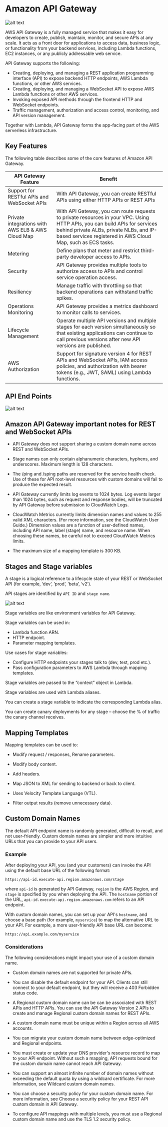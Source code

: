 # Amazon API Gateway

![alt text](images/image-api_gw.png)

AWS API Gateway is a fully managed service that makes it easy for developers to create, publish, maintain, monitor, and secure APIs at any scale. It acts as a front door for applications to access data, business logic, or functionality from your backend services, including Lambda functions, EC2 instances, or any publicly addressable web service.

API Gateway supports the following:

- Creating, deploying, and managing a REST application programming interface (API) to expose backend HTTP endpoints, AWS Lambda functions, or other AWS services.
- Creating, deploying, and managing a WebSocket API to expose AWS Lambda functions or other AWS services.
- Invoking exposed API methods through the frontend HTTP and WebSocket endpoints.
- Traffic management, authorization and access control, monitoring, and API version management.

Together with Lambda, API Gateway forms the app-facing part of the AWS serverless infrastructure.

## Key Features
The following table describes some of the core features of Amazon API Gateway.

| API Gateway Feature                               | Benefit                                                                                                                                                                                                                              |
| ------------------------------------------------- | ------------------------------------------------------------------------------------------------------------------------------------------------------------------------------------------------------------------------------------ |
| Support for RESTful APIs and WebSocket APIs       | With API Gateway, you can create RESTful APIs using either HTTP APIs or REST APIs                                                                                                                                                    |
| Private integrations with AWS ELB & AWS Cloud Map | With API Gateway, you can route requests to private resources in your VPC. Using HTTP APIs, you can build APIs for services behind private ALBs, private NLBs, and IP-based services registered in AWS Cloud Map, such as ECS tasks. |
| Metering                                          | Define plans that meter and restrict third-party developer access to APIs.                                                                                                                                                           |
| Security                                          | API Gateway provides multiple tools to authorize access to APIs and control service operation access.                                                                                                                                |
| Resiliency                                        | Manage traffic with throttling so that backend operations can withstand traffic spikes.                                                                                                                                              |
| Operations Monitoring                             | API Gateway provides a metrics dashboard to monitor calls to services.                                                                                                                                                               |
| Lifecycle Management                              | Operate multiple API versions and multiple stages for each version simultaneously so that existing applications can continue to call previous versions after new API versions are published.                                         |
| AWS Authorization                                 | Support for signature version 4 for REST APIs and WebSocket APIs, IAM access policies, and authorization with bearer tokens (e.g., JWT, SAML) using Lambda functions.                                                                |

## API End Points

![alt text](images/image-api_gw_end_point.png)

## Amazon API Gateway important notes for REST and WebSocket APIs

- API Gateway does not support sharing a custom domain name across REST and WebSocket APIs.

- Stage names can only contain alphanumeric characters, hyphens, and underscores. Maximum length is 128 characters.

- The /ping and /sping paths are reserved for the service health check. Use of these for API root-level resources with custom domains will fail to produce the expected result.

- API Gateway currently limits log events to 1024 bytes. Log events larger than 1024 bytes, such as request and response bodies, will be truncated by API Gateway before submission to CloudWatch Logs.

- CloudWatch Metrics currently limits dimension names and values to 255 valid XML characters. (For more information, see the CloudWatch User Guide.) Dimension values are a function of user-defined names, including API name, label (stage) name, and resource name. When choosing these names, be careful not to exceed CloudWatch Metrics limits.

- The maximum size of a mapping template is 300 KB.

## Stages and Stage variables
A stage is a logical reference to a lifecycle state of your REST or WebSocket API (for example, ‘dev’, ‘prod’, ‘beta’, ‘v2’).

API stages are identified by `API ID` and `stage name`.

![alt text](images/image-api_gw_stages.png)

Stage variables are like environment variables for API Gateway.

Stage variables can be used in:

- Lambda function ARN.
- HTTP endpoint.
- Parameter mapping templates.

Use cases for stage variables:

- Configure HTTP endpoints your stages talk to (dev, test, prod etc.).
- Pass configuration parameters to AWS Lambda through mapping templates.

Stage variables are passed to the “context” object in Lambda.

Stage variables are used with Lambda aliases.

You can create a stage variable to indicate the corresponding Lambda alias.

You can create canary deployments for any stage – choose the % of traffic the canary channel receives.

## Mapping Templates
Mapping templates can be used to: 

- Modify request / responses, Rename parameters.

- Modify body content.

- Add headers.

- Map JSON to XML for sending to backend or back to client.

- Uses Velocity Template Language (VTL).

- Filter output results (remove unnecessary data).

## Custom Domain Names
The default API endpoint name is randomly generated, difficult to recall, and not user-friendly. Custom domain names are simpler and more intuitive URLs that you can provide to your API users.

### Example
After deploying your API, you (and your customers) can invoke the API using the default base URL of the following format:

`https://api-id.execute-api.region.amazonaws.com/stage`

where `api-id` is generated by API Gateway, `region` is the AWS Region, and `stage` is specified by you when deploying the API. The `hostname` portion of the URL, `api-id.execute-api.region.amazonaws.com` refers to an API endpoint. 

With custom domain names, you can set up your API's `hostname`, and choose a base path (for example, `myservice`) to map the alternative URL to your API. For example, a more user-friendly API base URL can become:

`https://api.example.com/myservice`

### Considerations

The following considerations might impact your use of a custom domain name.

- Custom domain names are not supported for private APIs.

- You can disable the default endpoint for your API. Clients can still connect to your default endpoint, but they will receive a 403 Forbidden status code.

- A Regional custom domain name can be can be associated with REST APIs and HTTP APIs. You can use the API Gateway Version 2 APIs to create and manage Regional custom domain names for REST APIs.

- A custom domain name must be unique within a Region across all AWS accounts.

- You can migrate your custom domain name between edge-optimized and Regional endpoints.

- You must create or update your DNS provider's resource record to map to your API endpoint. Without such a mapping, API requests bound for the custom domain name cannot reach API Gateway.

- You can support an almost infinite number of domain names without exceeding the default quota by using a wildcard certificate. For more information, see Wildcard custom domain names.

- You can choose a security policy for your custom domain name. For more information, see Choose a security policy for your REST API custom domain in API Gateway.

- To configure API mappings with multiple levels, you must use a Regional custom domain name and use the TLS 1.2 security policy.